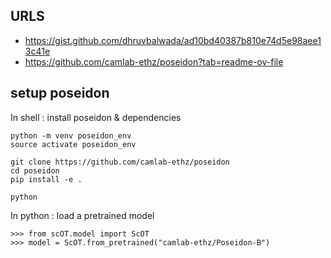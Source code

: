 

## URLS 

- https://gist.github.com/dhruvbalwada/ad10bd40387b810e74d5e98aee13c41e
- https://github.com/camlab-ethz/poseidon?tab=readme-ov-file

## setup poseidon

In shell : install poseidon & dependencies

```
python -m venv poseidon_env
source activate poseidon_env

git clone https://github.com/camlab-ethz/poseidon
cd poseidon
pip install -e .

python
```

In python : load a pretrained model

```
>>> from scOT.model import ScOT
>>> model = ScOT.from_pretrained("camlab-ethz/Poseidon-B")
```